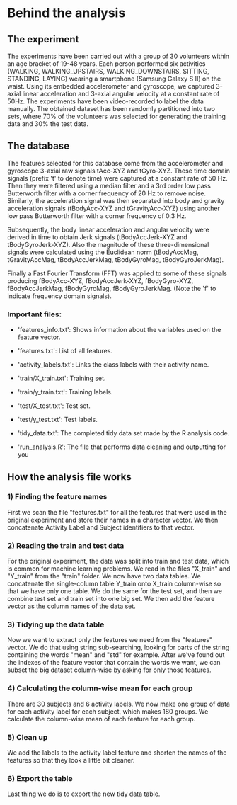 # Behind the analysis

## The experiment

The experiments have been carried out with a group of 30 volunteers within an age bracket of 19-48 years. Each person performed six activities (WALKING, WALKING_UPSTAIRS, WALKING_DOWNSTAIRS, SITTING, STANDING, LAYING) wearing a smartphone (Samsung Galaxy S II) on the waist. Using its embedded accelerometer and gyroscope, we captured 3-axial linear acceleration and 3-axial angular velocity at a constant rate of 50Hz. The experiments have been video-recorded to label the data manually. The obtained dataset has been randomly partitioned into two sets, where 70% of the volunteers was selected for generating the training data and 30% the test data. 

## The database

The features selected for this database come from the accelerometer and gyroscope 3-axial raw signals tAcc-XYZ and tGyro-XYZ. These time domain signals (prefix 't' to denote time) were captured at a constant rate of 50 Hz. Then they were filtered using a median filter and a 3rd order low pass Butterworth filter with a corner frequency of 20 Hz to remove noise. Similarly, the acceleration signal was then separated into body and gravity acceleration signals (tBodyAcc-XYZ and tGravityAcc-XYZ) using another low pass Butterworth filter with a corner frequency of 0.3 Hz. 

Subsequently, the body linear acceleration and angular velocity were derived in time to obtain Jerk signals (tBodyAccJerk-XYZ and tBodyGyroJerk-XYZ). Also the magnitude of these three-dimensional signals were calculated using the Euclidean norm (tBodyAccMag, tGravityAccMag, tBodyAccJerkMag, tBodyGyroMag, tBodyGyroJerkMag). 

Finally a Fast Fourier Transform (FFT) was applied to some of these signals producing fBodyAcc-XYZ, fBodyAccJerk-XYZ, fBodyGyro-XYZ, fBodyAccJerkMag, fBodyGyroMag, fBodyGyroJerkMag. (Note the 'f' to indicate frequency domain signals). 

### Important files:

- 'features_info.txt': Shows information about the variables used on the feature vector.

- 'features.txt': List of all features.

- 'activity_labels.txt': Links the class labels with their activity name.

- 'train/X_train.txt': Training set.

- 'train/y_train.txt': Training labels.

- 'test/X_test.txt': Test set.

- 'test/y_test.txt': Test labels.

- 'tidy_data.txt': The completed tidy data set made by the R analysis code.

- 'run_analysis.R': The file that performs data cleaning and outputting for you


## How the analysis file works

### 1) Finding the feature names

First we scan the file "features.txt" for all the features that were used in the original experiment and store their names in a character vector. We then concatenate Activity Label and Subject identifiers to that vector.

### 2) Reading the train and test data

For the original experiment, the data was split into train and test data, which is common for machine learning problems. We read in the files "X_train" and "Y_train" from the "train" folder. We now have two data tables. We concatenate the single-column table Y_train onto X_train column-wise so that we have only one table. We do the same for the test set, and then we combine test set and train set into one big set. We then add the feature vector as the column names of the data set.

### 3) Tidying up the data table

Now we want to extract only the features we need from the "features" vector. We do that using string sub-searching, looking for parts of the string containing the words "mean" and "std" for example. After we've found out the indexes of the feature vector that contain the words we want, we can subset the big dataset column-wise by asking for only those features. 

### 4) Calculating the column-wise mean for each group

There are 30 subjects and 6 activity labels. We now make one group of data for each activity label for each subject, which makes 180 groups. We calculate the column-wise mean of each feature for each group. 

### 5) Clean up

We add the labels to the activity label feature and shorten the names of the features so that they look a little bit cleaner.

### 6) Export the table

Last thing we do is to export the new tidy data table.
